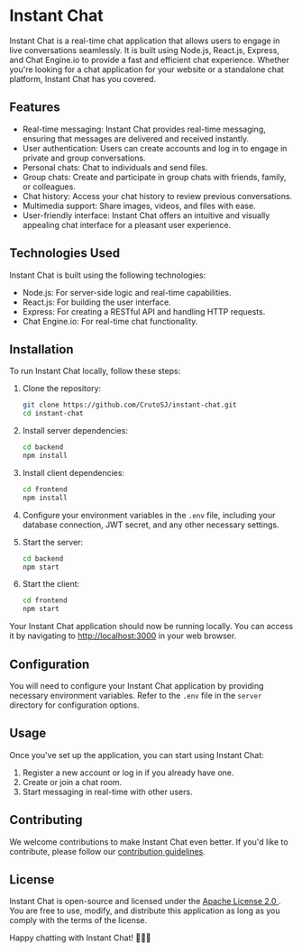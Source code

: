 # Instant Chat

Instant Chat is a real-time chat application that allows users to engage in live conversations seamlessly. It is built using Node.js, React.js, Express, and Chat Engine.io to provide a fast and efficient chat experience. Whether you're looking for a chat application for your website or a standalone chat platform, Instant Chat has you covered.

## Features

- Real-time messaging: Instant Chat provides real-time messaging, ensuring that messages are delivered and received instantly.
- User authentication: Users can create accounts and log in to engage in private and group conversations.
- Personal chats: Chat to individuals and send files.
- Group chats: Create and participate in group chats with friends, family, or colleagues.
- Chat history: Access your chat history to review previous conversations.
- Multimedia support: Share images, videos, and files with ease.
- User-friendly interface: Instant Chat offers an intuitive and visually appealing chat interface for a pleasant user experience.

## Technologies Used

Instant Chat is built using the following technologies:

- Node.js: For server-side logic and real-time capabilities.
- React.js: For building the user interface.
- Express: For creating a RESTful API and handling HTTP requests.
- Chat Engine.io: For real-time chat functionality.

## Installation

To run Instant Chat locally, follow these steps:

1. Clone the repository:

   ```bash
   git clone https://github.com/CrutoSJ/instant-chat.git
   cd instant-chat
   ```

2. Install server dependencies:

   ```bash
   cd backend
   npm install
   ```

3. Install client dependencies:

   ```bash
   cd frontend
   npm install
   ```

4. Configure your environment variables in the `.env` file, including your database connection, JWT secret, and any other necessary settings.

5. Start the server:

   ```bash
   cd backend
   npm start
   ```

6. Start the client:

   ```bash
   cd frontend
   npm start
   ```

Your Instant Chat application should now be running locally. You can access it by navigating to [http://localhost:3000](http://localhost:3000) in your web browser.

## Configuration

You will need to configure your Instant Chat application by providing necessary environment variables. Refer to the `.env` file in the `server` directory for configuration options.

## Usage

Once you've set up the application, you can start using Instant Chat:

1. Register a new account or log in if you already have one.
2. Create or join a chat room.
3. Start messaging in real-time with other users.

## Contributing

We welcome contributions to make Instant Chat even better. If you'd like to contribute, please follow our [contribution guidelines](CONTRIBUTING.md).

## License

Instant Chat is open-source and licensed under the [Apache License 2.0 ](LICENSE). You are free to use, modify, and distribute this application as long as you comply with the terms of the license.

Happy chatting with Instant Chat! 🚀📱💬
